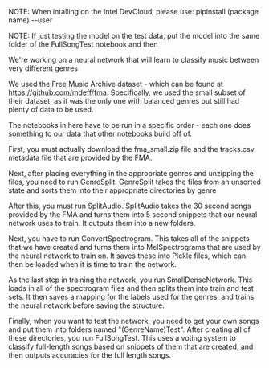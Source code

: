 NOTE: When intalling on the Intel DevCloud, please use: pipinstall (package name) --user

NOTE: If just testing the model on the test data, put the model into the same folder of the FullSongTest notebook and then 

We're working on a neural network that will learn to classify music between very different genres

We used the Free Music Archive dataset - which can be found at https://github.com/mdeff/fma.
Specifically, we used the small subset of their dataset, as it was the only one with balanced genres but still had plenty of data to be used.

The notebooks in here have to be run in a specific order - each one does something to our data that other notebooks build off of.  

First, you must actually download the fma_small.zip file and the tracks.csv metadata file that are provided by the FMA.


Next, after placing everything in the appropriate genres and unzipping the files, you need to run GenreSplit.  GenreSplit takes the files from an unsorted state and sorts them into their appropriate directories by genre


After this, you must run SplitAudio.  SplitAudio takes the 30 second songs provided by the FMA and turns them into 5 second snippets that our neural network uses to train.  It outputs them into a new folders.


Next, you have to run ConvertSpectrogram.  This takes all of the snippets that we have created and turns them into MelSpectrograms that are used by the neural network to train on.  It saves these into Pickle files, which can then be loaded when it is time to train the network.


As the last step in training the network, you run SmallDenseNetwork.  This loads in all of the spectrogram files and then splits them into train and test sets.  It then saves a mapping for the labels used for the genres, and trains the neural network before saving the structure.


Finally, when you want to test the network, you need to get your own songs and put them into folders named "(GenreName)Test".  After creating all of these directories, you run FullSongTest.  This uses a voting system to classify full-length songs based on snippets of them that are created, and then outputs accuracies for the full length songs.
